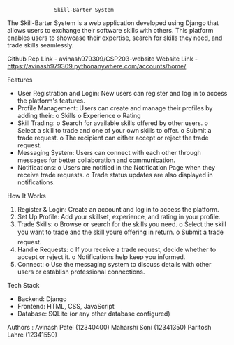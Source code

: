                   Skill-Barter System
The Skill-Barter System is a web application developed using Django that allows users to exchange their software skills with others. This platform enables users to showcase their expertise, search for skills they need, and trade skills seamlessly.

Github Rep Link - avinash979309/CSP203-website
Website Link - https://avinash979309.pythonanywhere.com/accounts/home/


Features
* User Registration and Login:
New users can register and log in to access the platform's features.
* Profile Management:
Users can create and manage their profiles by adding their:
o Skills
o Experience
o Rating
* Skill Trading:
o Search for available skills offered by other users.
o Select a skill to trade and one of your own skills to offer.
o Submit a trade request.
o The recipient can either accept or reject the trade request.
* Messaging System:
Users can connect with each other through messages for better collaboration and communication.
* Notifications:
o Users are notified in the Notification Page when they receive trade requests.
o Trade status updates are also displayed in notifications.

How It Works
1. Register & Login:
Create an account and log in to access the platform.
2. Set Up Profile:
Add your skillset, experience, and rating in your profile.
3. Trade Skills:
o Browse or search for the skills you need.
o Select the skill you want to trade and the skill youre offering in return.
o Submit a trade request.
4. Handle Requests:
o If you receive a trade request, decide whether to accept or reject it.
o Notifications help keep you informed.
5. Connect:
o Use the messaging system to discuss details with other users or establish professional connections.

Tech Stack
* Backend: Django
* Frontend: HTML, CSS, JavaScript
* Database: SQLite (or any other database configured)

Authors : Avinash Patel (12340400)
	    Maharshi Soni (12341350)
	    Paritosh Lahre (12341550)
